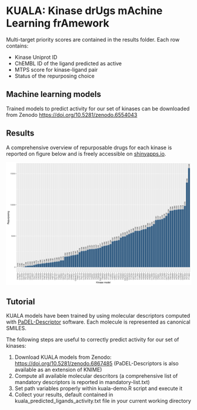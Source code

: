 # KUALA: Kinase drUgs mAchine Learning frAmework

Multi-target priority scores are contained in the results folder.
Each row contains:
* Kinase Uniprot ID
* ChEMBL ID of the ligand predicted as active
* MTPS score for kinase-ligand pair
* Status of the repurposing choice

## Machine learning models 
Trained models to predict activity for our set of kinases can be downloaded from Zenodo https://doi.org/10.5281/zenodo.6554043

## Results
A comprehensive overview of repurposable drugs for each kinase is reported on figure below and is freely accessible on [shinyapps.io](https://molinfrimed.shinyapps.io/kuala-demo/).

![Repurposable drugs distribution](https://github.com/molinfrimed/multi-kinases/blob/main/results/kinase_repurposing_distr.png?raw=true)

## Tutorial
KUALA models have been trained by using molecular descriptors computed with [PaDEL-Descriptor](http://www.yapcwsoft.com/dd/padeldescriptor/) software. Each molecule is represented as canonical SMILES.

The following steps are useful to correctly predict activity for our set of kinases:
1. Download KUALA models from Zenodo: https://doi.org/10.5281/zenodo.6867485 (PaDEL-Descriptors is also available as an extension of KNIME)
2. Compute all available molecular descritors (a comprehensive list of mandatory descriptors is reported in mandatory-list.txt)
3. Set path variables properly within kuala-demo.R script and execute it
4. Collect your results, default contained in kuala_predicted_ligands_activity.txt file in your current working directory
